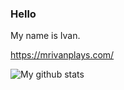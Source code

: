 ### Hello
My name is Ivan.

https://mrivanplays.com/

![My github stats](https://github-readme-stats.vercel.app/api?username=MrIvanPlaysa&show_icons=true&theme=dark)

